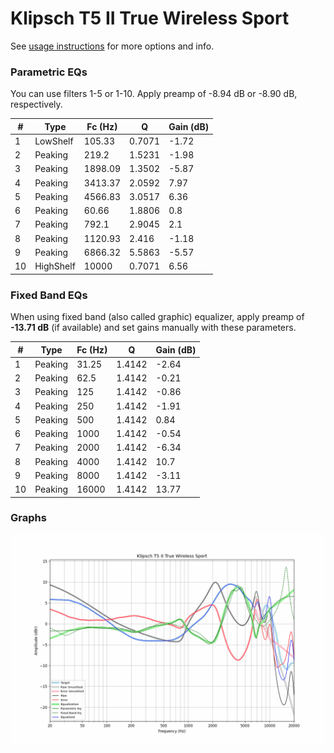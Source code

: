 # Klipsch T5 II True Wireless Sport
See [usage instructions](https://github.com/jaakkopasanen/AutoEq#usage) for more options and info.

### Parametric EQs
You can use filters 1-5 or 1-10. Apply preamp of -8.94 dB or -8.90 dB, respectively.

|   # | Type      |   Fc (Hz) |      Q |   Gain (dB) |
|-----|-----------|-----------|--------|-------------|
|   1 | LowShelf  |    105.33 | 0.7071 |       -1.72 |
|   2 | Peaking   |    219.2  | 1.5231 |       -1.98 |
|   3 | Peaking   |   1898.09 | 1.3502 |       -5.87 |
|   4 | Peaking   |   3413.37 | 2.0592 |        7.97 |
|   5 | Peaking   |   4566.83 | 3.0517 |        6.36 |
|   6 | Peaking   |     60.66 | 1.8806 |        0.8  |
|   7 | Peaking   |    792.1  | 2.9045 |        2.1  |
|   8 | Peaking   |   1120.93 | 2.416  |       -1.18 |
|   9 | Peaking   |   6866.32 | 5.5863 |       -5.57 |
|  10 | HighShelf |  10000    | 0.7071 |        6.56 |

### Fixed Band EQs
When using fixed band (also called graphic) equalizer, apply preamp of **-13.71 dB** (if available) and set gains manually with these parameters.

|   # | Type    |   Fc (Hz) |      Q |   Gain (dB) |
|-----|---------|-----------|--------|-------------|
|   1 | Peaking |     31.25 | 1.4142 |       -2.64 |
|   2 | Peaking |     62.5  | 1.4142 |       -0.21 |
|   3 | Peaking |    125    | 1.4142 |       -0.86 |
|   4 | Peaking |    250    | 1.4142 |       -1.91 |
|   5 | Peaking |    500    | 1.4142 |        0.84 |
|   6 | Peaking |   1000    | 1.4142 |       -0.54 |
|   7 | Peaking |   2000    | 1.4142 |       -6.34 |
|   8 | Peaking |   4000    | 1.4142 |       10.7  |
|   9 | Peaking |   8000    | 1.4142 |       -3.11 |
|  10 | Peaking |  16000    | 1.4142 |       13.77 |

### Graphs
![](./Klipsch%20T5%20II%20True%20Wireless%20Sport.png)
